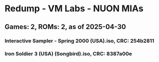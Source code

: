 # Redump - VM Labs - NUON MIAs
## Games: 2, ROMs: 2, as of 2025-04-30

### Interactive Sampler - Spring 2000 (USA).iso, CRC: 254b2811
### Iron Soldier 3 (USA) (Songbird).iso, CRC: 8387a00e
